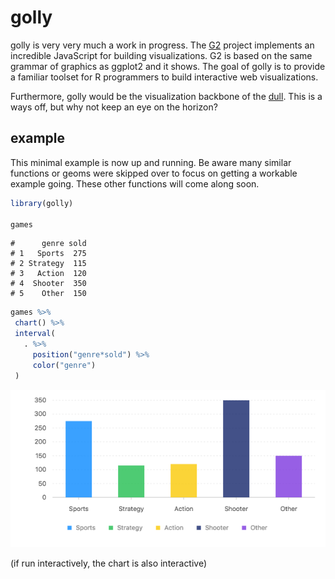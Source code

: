 
golly
=====

golly is very very much a work in progress. The [G2](https://github/antvis/g2) project implements an incredible JavaScript for building visualizations. G2 is based on the same grammar of graphics as ggplot2 and it shows. The goal of golly is to provide a familiar toolset for R programmers to build interactive web visualizations.

Furthermore, golly would be the visualization backbone of the [dull](https://github.com/nteetor/dull). This is a ways off, but why not keep an eye on the horizon?

example
-------

This minimal example is now up and running. Be aware many similar functions or geoms were skipped over to focus on getting a workable example going. These other functions will come along soon.

``` r
library(golly)

games
```

    #      genre sold
    # 1   Sports  275
    # 2 Strategy  115
    # 3   Action  120
    # 4  Shooter  350
    # 5    Other  150

``` r
games %>%
 chart() %>%
 interval(
   . %>%
     position("genre*sold") %>%
     color("genre")
 )
```

![](man/figures/chart.png)

(if run interactively, the chart is also interactive)
